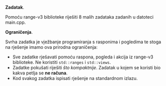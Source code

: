 **Zadatak**. 

 Pomoću range-v3 biblioteke riješiti 8 malih zadataka zadanih u datoteci main.cpp.

**Ograničenja**.

Svrha zadatka je vježbanje programiranja s rasponima i pogledima te stoga
na rješenje imamo ova prirodna ograničenja:

- Sve zadatke rješavati pomoću raspona, pogleda i akcija iz range-v3
  biblioteke. Ne koristiti `std::ranges` i `std::views`. 
- Zadatke pokušati riješiti _što kompaktnije_. Zadatak u kojem se 
  koristi bio kakva petlja se **ne računa**.
- Kod svakog zadatka ispisati rješenje na standardnom izlazu.

